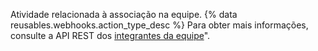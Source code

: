 Atividade relacionada à associação na equipe. {% data reusables.webhooks.action_type_desc %} Para obter mais informações, consulte a API REST dos [integrantes da equipe](/v3/teams/members/)".
